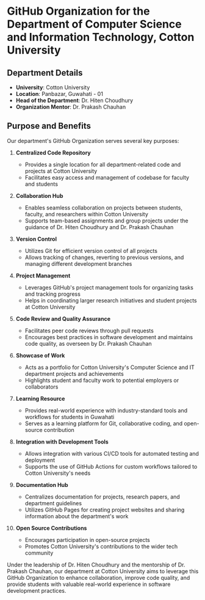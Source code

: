 # GitHub Organization for the Department of Computer Science and Information Technology, Cotton University

## Department Details

- **University**: Cotton University
- **Location**: Panbazar, Guwahati - 01
- **Head of the Department**: Dr. Hiten Choudhury
- **Organization Mentor**: Dr. Prakash Chauhan

## Purpose and Benefits

Our department's GitHub Organization serves several key purposes:

1. **Centralized Code Repository**
   - Provides a single location for all department-related code and projects at Cotton University
   - Facilitates easy access and management of codebase for faculty and students

2. **Collaboration Hub**
   - Enables seamless collaboration on projects between students, faculty, and researchers within Cotton University
   - Supports team-based assignments and group projects under the guidance of Dr. Hiten Choudhury and Dr. Prakash Chauhan

3. **Version Control**
   - Utilizes Git for efficient version control of all projects
   - Allows tracking of changes, reverting to previous versions, and managing different development branches

4. **Project Management**
   - Leverages GitHub's project management tools for organizing tasks and tracking progress
   - Helps in coordinating larger research initiatives and student projects at Cotton University

5. **Code Review and Quality Assurance**
   - Facilitates peer code reviews through pull requests
   - Encourages best practices in software development and maintains code quality, as overseen by Dr. Prakash Chauhan

6. **Showcase of Work**
   - Acts as a portfolio for Cotton University's Computer Science and IT department projects and achievements
   - Highlights student and faculty work to potential employers or collaborators

7. **Learning Resource**
   - Provides real-world experience with industry-standard tools and workflows for students in Guwahati
   - Serves as a learning platform for Git, collaborative coding, and open-source contribution

8. **Integration with Development Tools**
   - Allows integration with various CI/CD tools for automated testing and deployment
   - Supports the use of GitHub Actions for custom workflows tailored to Cotton University's needs

9. **Documentation Hub**
   - Centralizes documentation for projects, research papers, and department guidelines
   - Utilizes GitHub Pages for creating project websites and sharing information about the department's work

10. **Open Source Contributions**
    - Encourages participation in open-source projects
    - Promotes Cotton University's contributions to the wider tech community

Under the leadership of Dr. Hiten Choudhury and the mentorship of Dr. Prakash Chauhan, our department at Cotton University aims to leverage this GitHub Organization to enhance collaboration, improve code quality, and provide students with valuable real-world experience in software development practices.
